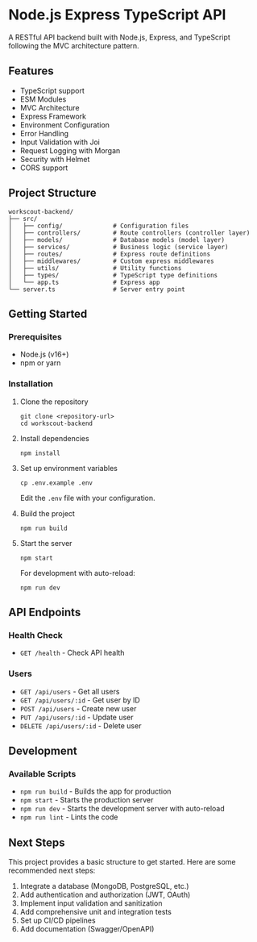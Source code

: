 # Node.js Express TypeScript API

A RESTful API backend built with Node.js, Express, and TypeScript following the MVC architecture pattern.

## Features

- TypeScript support
- ESM Modules
- MVC Architecture
- Express Framework
- Environment Configuration
- Error Handling
- Input Validation with Joi
- Request Logging with Morgan
- Security with Helmet
- CORS support

## Project Structure

```
workscout-backend/
├── src/
│   ├── config/              # Configuration files
│   ├── controllers/         # Route controllers (controller layer)
│   ├── models/              # Database models (model layer)
│   ├── services/            # Business logic (service layer)
│   ├── routes/              # Express route definitions
│   ├── middlewares/         # Custom express middlewares
│   ├── utils/               # Utility functions
│   ├── types/               # TypeScript type definitions
│   └── app.ts               # Express app
└── server.ts                # Server entry point
```

## Getting Started

### Prerequisites

- Node.js (v16+)
- npm or yarn

### Installation

1. Clone the repository

   ```
   git clone <repository-url>
   cd workscout-backend
   ```

2. Install dependencies

   ```
   npm install
   ```

3. Set up environment variables

   ```
   cp .env.example .env
   ```

   Edit the `.env` file with your configuration.

4. Build the project

   ```
   npm run build
   ```

5. Start the server

   ```
   npm start
   ```

   For development with auto-reload:

   ```
   npm run dev
   ```

## API Endpoints

### Health Check

- `GET /health` - Check API health

### Users

- `GET /api/users` - Get all users
- `GET /api/users/:id` - Get user by ID
- `POST /api/users` - Create new user
- `PUT /api/users/:id` - Update user
- `DELETE /api/users/:id` - Delete user

## Development

### Available Scripts

- `npm run build` - Builds the app for production
- `npm start` - Starts the production server
- `npm run dev` - Starts the development server with auto-reload
- `npm run lint` - Lints the code

## Next Steps

This project provides a basic structure to get started. Here are some recommended next steps:

1. Integrate a database (MongoDB, PostgreSQL, etc.)
2. Add authentication and authorization (JWT, OAuth)
3. Implement input validation and sanitization
4. Add comprehensive unit and integration tests
5. Set up CI/CD pipelines
6. Add documentation (Swagger/OpenAPI)

